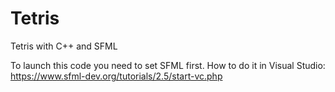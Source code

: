 # Tetris
Tetris with C++ and SFML

To launch this code you need to set SFML first. How to do it in Visual Studio: https://www.sfml-dev.org/tutorials/2.5/start-vc.php
